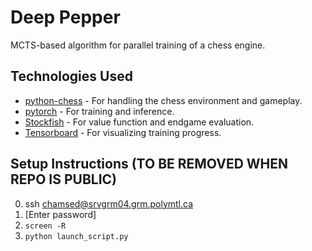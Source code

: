# Deep Pepper

MCTS-based algorithm for parallel training of a chess engine. 

## Technologies Used

* [python-chess](https://github.com/niklasf/python-chess) - For handling the chess environment and gameplay.
* [pytorch](https://github.com/pytorch/pytorch) - For training and inference.
* [Stockfish](https://github.com/official-stockfish/stockfish) - For value function and endgame evaluation.
* [Tensorboard](https://github.com/tensorflow/tensorboard) - For visualizing training progress.
 
## Setup Instructions (TO BE REMOVED WHEN REPO IS PUBLIC)

0.  ssh chamsed@srvgrm04.grm.polymtl.ca
1. [Enter password]
2. `screen -R`
3. `python launch_script.py`
